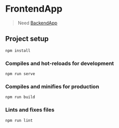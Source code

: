 # FrontendApp
>Need [BackendApp](https://github.com/irwansyah1998/BackendApp)

## Project setup
```
npm install
```

### Compiles and hot-reloads for development
```
npm run serve
```

### Compiles and minifies for production
```
npm run build
```

### Lints and fixes files
```
npm run lint
```